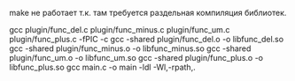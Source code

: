 make не работает т.к. там требуется раздельная компиляция библиотек.

gcc plugin/func_del.c plugin/func_minus.c plugin/func_um.c plugin/func_plus.c -fPIC -c
gcc -shared plugin/func_del.o -o libfunc_del.so
gcc -shared plugin/func_minus.o -o libfunc_minus.so
gcc -shared plugin/func_um.o -o libfunc_um.so
gcc -shared plugin/func_plus.o -o libfunc_plus.so
gcc main.c -o main -ldl -Wl,-rpath,.